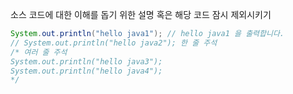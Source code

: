 소스 코드에 대한 이해를 돕기 위한 설명 혹은 해당 코드 잠시 제외시키기

```java
System.out.println("hello java1"); // hello java1 을 출력합니다.
// System.out.println("hello java2"); 한 줄 주석
/* 여러 줄 주석
System.out.println("hello java3");        
System.out.println("hello java4");         
*/
```
